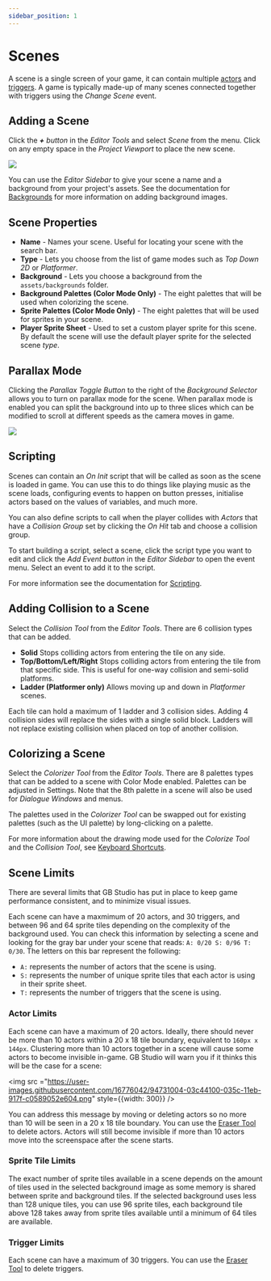 ```yaml
---
sidebar_position: 1
---
```


# Scenes

A scene is a single screen of your game, it can contain multiple [actors](/docs/actors) and [triggers](/docs/triggers). A game is typically made-up of many scenes connected together with triggers using the _Change Scene_ event.

## Adding a Scene
Click the _**+** button_ in the _Editor Tools_ and select _Scene_ from the menu. Click on any empty space in the _Project Viewport_ to place the new scene.

<img src="/img/screenshots/add-scene.gif" style={{width:300}} />

You can use the _Editor Sidebar_ to give your scene a name and a background from your project's assets. See the documentation for [Backgrounds](/docs/backgrounds) for more information on adding background images.

## Scene Properties
- **Name** - Names your scene. Useful for locating your scene with the search bar.
- **Type** - Lets you choose from the list of game modes such as _Top Down 2D_ or _Platformer_.
- **Background** - Lets you choose a background from the `assets/backgrounds` folder.
- **Background Palettes (Color Mode Only)** - The eight palettes that will be used when colorizing the scene.
- **Sprite Palettes (Color Mode Only)** - The eight palettes that will be used for sprites in your scene.
- **Player Sprite Sheet** - Used to set a custom player sprite for this scene. By default the scene will use the default player sprite for the selected scene _type_.

## Parallax Mode
Clicking the _Parallax Toggle Button_ to the right of the _Background Selector_ allows you to turn on parallax mode for the scene. When parallax mode is enabled you can split the background into up to three slices which can be modified to scroll at different speeds as the camera moves in game.

<img src="/img/screenshots/parallax.png" style={{width:550}} />

## Scripting
Scenes can contain an _On Init_ script that will be called as soon as the scene is loaded in game. You can use this to do things like playing music as the scene loads, configuring events to happen on button presses, initialise actors based on the values of variables, and much more.

You can also define scripts to call when the player collides with _Actors_ that have a _Collision Group_ set by clicking the _On Hit_ tab and choose a collision group.

To start building a script, select a scene, click the script type you want to edit and click the _Add Event button_ in the _Editor Sidebar_ to open the event menu. Select an event to add it to the script.

For more information see the documentation for [Scripting](/docs/scripting).

## Adding Collision to a Scene
Select the _Collision Tool_ from the _Editor Tools_. There are 6 collision types that can be added.

- **Solid** Stops colliding actors from entering the tile on any side.
- **Top/Bottom/Left/Right** Stops colliding actors from entering the tile from that specific side. This is useful for one-way collision and semi-solid platforms.
- **Ladder (Platformer only)** Allows moving up and down in _Platformer_ scenes.

Each tile can hold a maximum of 1 ladder and 3 collision sides. Adding 4 collision sides will replace the sides with a single solid block. Ladders will not replace existing collision when placed on top of another collision.

## Colorizing a Scene
Select the _Colorizer Tool_ from the _Editor Tools_. There are 8 palettes types that can be added to a scene with Color Mode enabled. Palettes can be adjusted in Settings. Note that the 8th palette in a scene will also be used for _Dialogue Windows_ and menus.

The palettes used in the _Colorizer Tool_ can be swapped out for existing palettes (such as the UI palette) by long-clicking on a palette.

For more information about the drawing mode used for the _Colorize Tool_ and the _Collision Tool_, see [Keyboard Shortcuts](/docs/keyboard-shortcuts).

## Scene Limits
There are several limits that GB Studio has put in place to keep game performance consistent, and to minimize visual issues.

Each scene can have a maxmimum of 20 actors, and 30 triggers, and between 96 and 64 sprite tiles depending on the complexity of the background used. You can check this information by selecting a scene and looking for the gray bar under your scene that reads: ``A: 0/20 S: 0/96 T: 0/30``. The letters on this bar represent the following:
- ``A:`` represents the number of actors that the scene is using.
- ``S:`` represents the number of unique sprite tiles that each actor is using in their sprite sheet.
- ``T:`` represents the number of triggers that the scene is using.

### Actor Limits
Each scene can have a maximum of 20 actors. Ideally, there should never be more than 10 actors within a 20 x 18 tile boundary, equivalent to ``160px x 144px``. Clustering more than 10 actors together in a scene will cause some actors to become invisible in-game. GB Studio will warn you if it thinks this will be the case for a scene:

<img src ="https://user-images.githubusercontent.com/16776042/94731004-03c44100-035c-11eb-917f-c0589052e604.png" style={{width: 300}} />

You can address this message by moving or deleting actors so no more than 10 will be seen in a 20 x 18 tile boundary. You can use the [Eraser Tool](/docs/keyboard-shortcuts/#Game-World) to delete actors. Actors will still become invisible if more than 10 actors move into the screenspace after the scene starts.

### Sprite Tile Limits
The exact number of sprite tiles available in a scene depends on the amount of tiles used in the selected background image as some memory is shared between sprite and background tiles. If the selected background uses less than 128 unique tiles, you can use 96 sprite tiles, each background tile above 128 takes away from sprite tiles available until a minimum of 64 tiles are available.

### Trigger Limits
Each scene can have a maximum of 30 triggers. You can use the [Eraser Tool](/docs/keyboard-shortcuts/#Game-World) to delete triggers.
